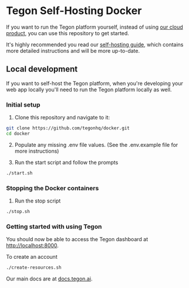 # Tegon Self-Hosting Docker

If you want to run the Tegon platform yourself, instead of using [our cloud product](https://tegon.ai), you can use this repository to get started.

It's highly recommended you read our [self-hosting guide](https://docs.tegon.ai/oss/self-host-tegon), which contains more detailed instructions and will be more up-to-date.

## Local development

If you want to self-host the Tegon platform, when you're developing your web app locally you'll need to run the Tegon platform locally as well.

### Initial setup

1. Clone this repository and navigate to it:

```sh
git clone https://github.com/tegonhq/docker.git
cd docker
```

2. Populate any missing .env file values. (See the .env.example file for more instructions)

3. Run the start script and follow the prompts

```bash
./start.sh
```

### Stopping the Docker containers

1. Run the stop script

```bash
./stop.sh
```

### Getting started with using Tegon

You should now be able to access the Tegon dashboard at [http://localhost:8000](http://localhost:8000/).

To create an account

```bash
./create-resources.sh
```

Our main docs are at [docs.tegon.ai](https://docs.tegon.ai/).
